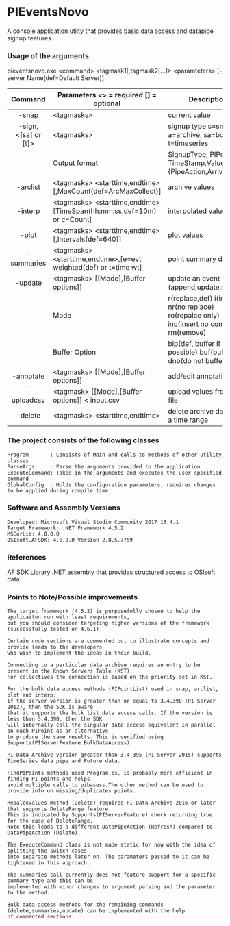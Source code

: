 
# PIEventsNovo
A console application utilty that provides basic data access and datapipe signup features.

### Usage of the arguments 
pieventsnovo.exe \<command\> \<tagmask1\[,tagmask2\[...\]\> \<paramteters\> \[-server Name\(def=Default Server\)\]

|  Command  | Parameters  \<\> = required \[\] = optional | Description|
| :---: | --- | --- |
| -snap | \<tagmasks\> | current value|
| -sign,<[sa] or [t]> | \<tagmasks\> | signup type s=snapshot, a=archive, sa=both, t=timeseries |
| | Output format | SignupType, PIPoint, TimeStamp,Value, {PipeAction,Arrival time} |
| -arclist | \<tagmasks\> \<starttime,endtime\>\[,MaxCount\(def=ArcMaxCollect\)\] | archive values |
| -interp  | \<tagmasks\> \<starttime,endtime\>\[TimeSpan(hh:mm:ss,def=10m\) or c=Count\] | interpolated values |
| -plot  | \<tagmasks\> \<starttime,endtime\>\[,Intervals\(def=640\)\] | plot values |
| -summaries  | \<tagmasks\> \<starttime,endtime\>,\[e=evt weighted\(def\) or t=time wt\] | point summary data |
| -update   | \<tagmasks\> \[\[Mode\],\[Buffer options\]\] | update an event \(append,update,remove\) |
||Mode |r\(replace,def\) i\(insert\) nr\(no replace\) ro\(repalce only\) inc\(insert no comp\) rm\(remove\)|
||Buffer Option |bip\(def, buffer if possible\) buf\(buffer\) dnb\(do not buffer\)|
|-annotate | \<tagmasks\> \[\[Mode\],\[Buffer options\]\]| add/edit annotation|
| -uploadcsv | \<tagmask\> \[\[Mode\],\[Buffer options\]\] \< input.csv | upload values from csv file |
|-delete | \<tagmasks\> \<starttime,endtime\> |delete archive data over a time range|

### The project consists of the following classes 
```
Program       : Consists of Main and calls to methods of other utility classes 
ParseArgs     : Parse the arguments provided to the application 
ExecuteCommand: Takes in the arguments and executes the user specified command
GlobalConfig  : Holds the configuration parameters, requires changes to be applied during compile time 
```

### Software and Assembly Versions
```
Developed: Microsoft Visual Studio Community 2017 15.4.1
Target Framework: .NET Framework 4.5.2
MSCorLib: 4.0.0.0
OSIsoft.AFSDK: 4.0.0.0 Version 2.8.5.7759
```
### References
[AF SDK  Library](https://techsupport.osisoft.com/Documentation/PI-AF-SDK/html/1a02af4c-1bec-4804-a9ef-3c7300f5e2fc.htm) .NET assembly that provides structured access to OSIsoft data

### Points to Note/Possible improvements
```
The target framework (4.5.2) is purposefully chosen to help the applicaiton run with least requirements, 
but you should consider targeting higher versions of the framework (successfully tested on 4.6.1)

Certain code sections are commented out to illustrate concepts and provide leads to the developers
who wish to implement the ideas in their build.

Connecting to a particular data archive requires an entry to be present in the Known Servers Table (KST). 
For collectives the connection is based on the priority set in KST. 

For the bulk data access methods (PIPointList) used in snap, arclist, plot and interp;
if the server version is greater than or equal to 3.4.390 (PI Server 2012), then the SDK is aware 
that it supports the bulk list data access calls. If the version is less than 3.4.390, then the SDK
will internally call the singular data access equivalent in parallel on each PIPoint as an alternative
to produce the same results. This is verified using Supports(PIServerFeature.BulkDataAccess)

PI Data Archive version greater than 3.4.395 (PI Server 2015) supports TimeSeries data pipe and Future data.

FindPIPoints methods used Program.cs, is probably more efficient in finding PI points and helps 
avoid multiple calls to pibasess.The other method can be used to provide info on missing/duplicates points.

RepalceValues method (Delete) requires PI Data Archive 2016 or later that supports DeleteRange feature. 
This is indicated by Supports(PIServerFeature) check returning true for the case of DeleteRange.
Note this leads to a different DataPipeAction (Refresh) compared to DataPipeAction (Delete)

The ExecuteCommand class is not made static for now with the idea of splitting the switch cases 
into separate methods later on. The parameters passed to it can be tightened in this approach. 

The summaries call currently does not feature support for a specific summary type and this can be 
implemented with minor changes to argument parsing and the parameter to the method. 

Bulk data access methods for the remaining commands (delete,summaries,update) can be implemented with the help 
of commented sections.  
```

